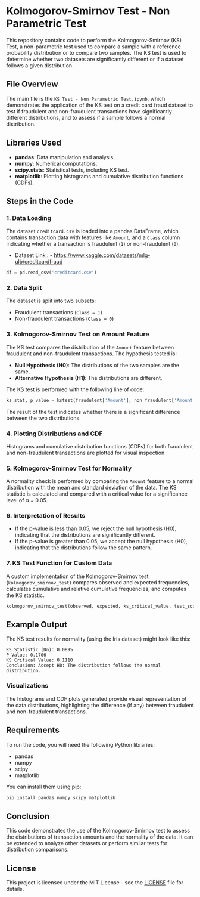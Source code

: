 # Kolmogorov-Smirnov Test - Non Parametric Test

This repository contains code to perform the Kolmogorov-Smirnov (KS) Test, a non-parametric test used to compare a sample with a reference probability distribution or to compare two samples. The KS test is used to determine whether two datasets are significantly different or if a dataset follows a given distribution.

## File Overview
The main file is the `KS Test - Non Parametric Test.ipynb`, which demonstrates the application of the KS test on a credit card fraud dataset to test if fraudulent and non-fraudulent transactions have significantly different distributions, and to assess if a sample follows a normal distribution.

## Libraries Used
- **pandas**: Data manipulation and analysis.
- **numpy**: Numerical computations.
- **scipy.stats**: Statistical tests, including KS test.
- **matplotlib**: Plotting histograms and cumulative distribution functions (CDFs).

## Steps in the Code

### 1. **Data Loading**
The dataset `creditcard.csv` is loaded into a pandas DataFrame, which contains transaction data with features like `Amount`, and a `Class` column indicating whether a transaction is fraudulent (`1`) or non-fraudulent (`0`).
- Dataset Link : - https://www.kaggle.com/datasets/mlg-ulb/creditcardfraud

```python
df = pd.read_csv('creditcard.csv')
```

### 2. **Data Split**
The dataset is split into two subsets:
- Fraudulent transactions (`Class = 1`)
- Non-fraudulent transactions (`Class = 0`)

### 3. **Kolmogorov-Smirnov Test on Amount Feature**
The KS test compares the distribution of the `Amount` feature between fraudulent and non-fraudulent transactions. The hypothesis tested is:
- **Null Hypothesis (H0)**: The distributions of the two samples are the same.
- **Alternative Hypothesis (H1)**: The distributions are different.

The KS test is performed with the following line of code:

```python
ks_stat, p_value = kstest(fraudulent['Amount'], non_fraudulent['Amount'])
```

The result of the test indicates whether there is a significant difference between the two distributions.

### 4. **Plotting Distributions and CDF**
Histograms and cumulative distribution functions (CDFs) for both fraudulent and non-fraudulent transactions are plotted for visual inspection.

### 5. **Kolmogorov-Smirnov Test for Normality**
A normality check is performed by comparing the `Amount` feature to a normal distribution with the mean and standard deviation of the data. The KS statistic is calculated and compared with a critical value for a significance level of α = 0.05.

### 6. **Interpretation of Results**
- If the p-value is less than 0.05, we reject the null hypothesis (H0), indicating that the distributions are significantly different.
- If the p-value is greater than 0.05, we accept the null hypothesis (H0), indicating that the distributions follow the same pattern.

### 7. **KS Test Function for Custom Data**
A custom implementation of the Kolmogorov-Smirnov test (`kolmogorov_smirnov_test`) compares observed and expected frequencies, calculates cumulative and relative cumulative frequencies, and computes the KS statistic.

```python
kolmogorov_smirnov_test(observed, expected, ks_critical_value, test_scores)
```

## Example Output
The KS test results for normality (using the Iris dataset) might look like this:

```
KS Statistic (Dn): 0.0895
P-Value: 0.1706
KS Critical Value: 0.1110
Conclusion: Accept H0: The distribution follows the normal distribution.
```

### Visualizations
The histograms and CDF plots generated provide visual representation of the data distributions, highlighting the difference (if any) between fraudulent and non-fraudulent transactions.

## Requirements
To run the code, you will need the following Python libraries:
- pandas
- numpy
- scipy
- matplotlib

You can install them using pip:
```bash
pip install pandas numpy scipy matplotlib
```

## Conclusion
This code demonstrates the use of the Kolmogorov-Smirnov test to assess the distributions of transaction amounts and the normality of the data. It can be extended to analyze other datasets or perform similar tests for distribution comparisons.

## License
This project is licensed under the MIT License - see the [LICENSE](LICENSE) file for details.

